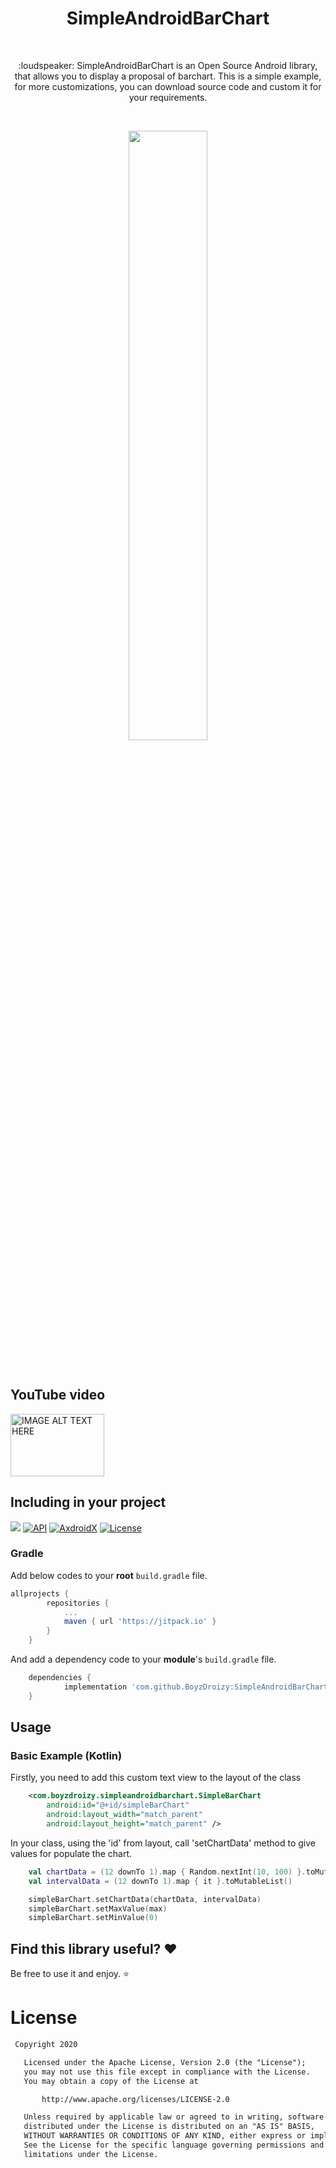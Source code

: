 <h1 align="center">SimpleAndroidBarChart</h1></br>

<p align="center">
:loudspeaker: SimpleAndroidBarChart is an Open Source Android library, that allows you to display a proposal of barchart. This is a simple example, for more customizations, you can download source code and custom it for your requirements.
</p><br>

<p align="center">
<img src="https://raw.githubusercontent.com/BoyzDroizy/SimpleAndroidBarChart/assets/images/BarChartGif.gif" width="50%"/>
</p>
</br>

## YouTube video
<a href="https://youtu.be/VmnQK9e56dY" 
target="_blank"><img src="https://img.youtube.com/vi/VmnQK9e56dY/1.jpg" 
alt="IMAGE ALT TEXT HERE" width="150" height="100" /></a> 

## Including in your project
[![](https://jitpack.io/v/BoyzDroizy/SimpleAndroidBarChart.svg)](https://jitpack.io/#BoyzDroizy/SimpleAndroidBarChart)
<a href="https://android-arsenal.com/api?level=26"><img alt="API" src="https://img.shields.io/badge/API-26%2B-brightgreen.svg?style=flat"/></a>
<a href="https://android-arsenal.com/api?level=26"><img alt="AxdroidX" src="https://img.shields.io/badge/AndroidX-1.0.0-brightgreen.svg?style=flat"/></a>
<a href="https://github.com/EusebiuCandrea/ToolTipPopupWordTV/blob/master/LICENSE"><img alt="License" src="https://img.shields.io/badge/License-Apache%202.0-blue.svg"/></a>
</p>

### Gradle 
Add below codes to your **root** `build.gradle` file.
```gradle
allprojects {
		repositories {
			...
			maven { url 'https://jitpack.io' }
		}
	}
```
And add a dependency code to your **module**'s `build.gradle` file.
```gradle
	dependencies {
	        implementation 'com.github.BoyzDroizy:SimpleAndroidBarChart:1.0.1'
	}
```

## Usage

### Basic Example (Kotlin)
Firstly, you need to add this custom text view to the layout of the class <br>

``` xml
    <com.boyzdroizy.simpleandroidbarchart.SimpleBarChart
        android:id="@+id/simpleBarChart"
        android:layout_width="match_parent"
        android:layout_height="match_parent" />
```
In your class, using the 'id' from layout, call 'setChartData' method to give values for populate the chart.<br>

```kotlin
    val chartData = (12 downTo 1).map { Random.nextInt(10, 100) }.toMutableList()
    val intervalData = (12 downTo 1).map { it }.toMutableList()

    simpleBarChart.setChartData(chartData, intervalData)
    simpleBarChart.setMaxValue(max)
    simpleBarChart.setMinValue(0)
```

## Find this library useful? :heart:
Be free to use it and enjoy. :star:

# License
```xml
 Copyright 2020

   Licensed under the Apache License, Version 2.0 (the "License");
   you may not use this file except in compliance with the License.
   You may obtain a copy of the License at

       http://www.apache.org/licenses/LICENSE-2.0

   Unless required by applicable law or agreed to in writing, software
   distributed under the License is distributed on an "AS IS" BASIS,
   WITHOUT WARRANTIES OR CONDITIONS OF ANY KIND, either express or implied.
   See the License for the specific language governing permissions and
   limitations under the License.
```
